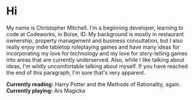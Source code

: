 # Hi

My name is Christopher Mitchell. I'm a beginning developer, learning to code at Codeworks, in Boise, ID. My background is mostly in restaurant ownership, property management and business consultation, but I also really enjoy indie tabletop roleplaying games and have many ideas for incorporating my love for technology and my love for story-telling games into areas that are currently underserved. Also, while I like talking about ideas, I'm wildly uncomfortable talking about myself. If you have reached the end of this paragraph, I'm sure that's very apparent.

**Currently reading:** Harry Potter and the Methods of Rationality, again.  
**Currently playing:** Ars Magicka

